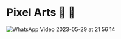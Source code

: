 # Pixel Arts 👾 🎨
![WhatsApp Video 2023-05-29 at 21 56 14](https://github.com/tausportodev/Pixel-Arts/assets/131397886/5cb0359e-d449-4a59-a48f-3d43df4015d0)

